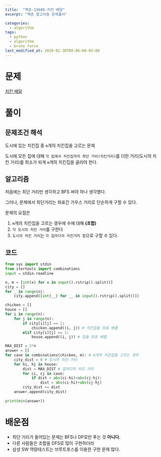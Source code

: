 ```yaml
---
title:  "백준-15686-치킨 배달"
excerpt: "백준 알고리즘 문제풀이"

categories:
  - algorithm
tags:
  - python
  - algorithm
  - brute force
last_modified_at: 2020-01-30T08:06:00-05:00
---
```


# 문제

[치킨 배달](https://www.acmicpc.net/problem/15686)


# 풀이

## 문제조건 해석

도시에 있는 치킨집 중 `m`개의 치킨집을 고르는 문제

도시에 모든 집에 대해 `각 집에서 치킨집까지 최단 거리(치킨거리)`를 더한 거리(도시의 치킨 거리)를 최소가 되게 `m`개의 치킨집을 골라야 한다.

## 알고리즘

처음에는 최단 거리만 생각하고 BFS 써야 하나 생각했다.

그러나, 문제에서 최단거리는 좌표간 가우스 거리로 단순하게 구할 수 있다.

문제의 요점은
1. `m`개의 치킨집을 고르는 경우에 수에 대해 **(조합)**
2. `각 도시의 치킨 거리`를 구한다
3. `도시의 치킨 거리`는 `각 집마다의 치킨거리 합`으로 구할 수 있다.

## 코드

```python
from sys import stdin
from itertools import combinations
input = stdin.readline

n, m = [int(x) for x in input().rstrip().split()]
city = []
for _ in range(n):
    city.append([int(__) for __ in input().rstrip().split()])

chicken = []
house = []
for i in range(n):
    for j in range(n):
        if city[i][j] == 2:
            chicken.append((i, j)) # 치킨집들 좌표 배열
        elif city[i][j] == 1:
            house.append((i, j)) # 집들 좌표 배열

MAX_DIST = 2*n
answer = []
for case in combinations(chicken, m): # m개의 치킨집을 고르는 경우
    city_dist = 0 # 도시의 치킨 거리
    for hi, hj in house:
        dist = MAX_DIST # 집마다의 치킨 거리
        for ci, cj in case:
            if dist > abs(ci-hi)+abs(cj-hj):
                dist = abs(ci-hi)+abs(cj-hj)
        city_dist += dist
    answer.append(city_dist)
        
print(min(answer))
```
# 배운점

- 최단 거리가 들어있는 문제는 BFS나 DP로만 푸는 것 **아니다**.
- 다른 사람들은 조합을 DFS로 많이 구현하더라
- 삼성 SW 역량테스트는 브루트포스를 이용한 구현 문제 많다.